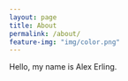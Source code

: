 ```yaml
---
layout: page
title: About
permalink: /about/
feature-img: "img/color.png"
---
```


Hello, my name is Alex Erling.
